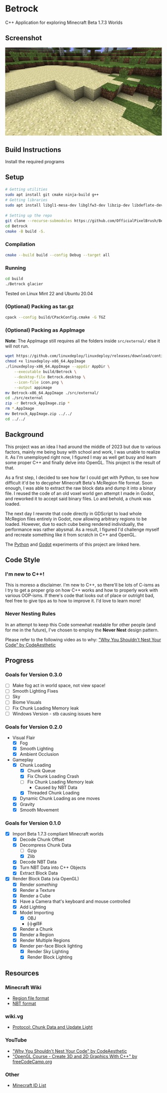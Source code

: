# Betrock
 C++ Application for exploring Minecraft Beta 1.7.3 Worlds

## Screenshot
![Betrock Screenshot](images/image.png)

## Build Instructions
Install the required programs

## Setup
```bash
# Getting utilities
sudo apt install git cmake ninja-build g++
# Getting libraries
sudo apt install libgl1-mesa-dev libglfw3-dev libzip-dev libdeflate-dev libglm-dev libstb-dev

# Setting up the repo
git clone --recurse-submodules https://github.com/OfficialPixelBrush/Betrock.git
cd Betrock
cmake -B build -S.
```

### Compilation
```bash
cmake --build build --config Debug --target all
```

### Running
```bash
cd build
./Betrock glacier
```
Tested on Linux Mint 22 and Ubuntu 20.04

### (Optional) Packing as tar.gz
```bash
cpack --config build/CPackConfig.cmake -G TGZ
```

### (Optional) Packing as AppImage
**Note**: The AppImage still requires all the folders inside `src/external/` else it will not run.
```bash
wget https://github.com/linuxdeploy/linuxdeploy/releases/download/continuous/linuxdeploy-x86_64.AppImage
chmod +x linuxdeploy-x86_64.AppImage
./linuxdeploy-x86_64.AppImage --appdir AppDir \
    --executable build/Betrock \
    --desktop-file Betrock.desktop \
    --icon-file icon.png \
    --output appimage
mv Betrock-x86_64.AppImage ./src/external/
cd ./src/external
zip -r Betrock_AppImage.zip *
rm *.AppImage
mv Betrock_AppImage.zip ../../
cd ../../
```

## Background
This project was an idea I had around the middle of 2023 but due to various factors, mainly me being busy with school and work, I was unable to realize it. As I'm unemployed right now, I figured I may as well get busy and learn some proper C++ and finally delve into OpenGL. This project is the result of that.

As a first step, I decided to see how far I could get with Python, to see how difficult it'd be to decypher Minecraft Beta's McRegion file format. Soon enough, I was able to extract the raw block data and dump it into a binary file. I reused the code of an old voxel world gen attempt I made in Godot, and reworked it to accept said binary files. Lo and behold, a chunk was loaded.

The next day I rewrote that code directly in GDScript to load whole McRegion files entirely in Godot, now allowing arbitrary regions to be loaded. However, due to each cube being rendered individually, the performance was rather abysmal. As a result, I figured I'd challenge myself and recreate something like it from scratch in C++ and OpenGL.

The [Python](https://github.com/OfficialPixelBrush/GodotBetaImport/blob/main/mcr.py) and [Godot](https://github.com/OfficialPixelBrush/GodotBetaImport/) experiments of this project are linked here.


## Code Style
### I'm new to C++!
This is moreso a disclaimer. I'm new to C++, so there'll be lots of C-isms as I try to get a proper grip on how C++ works and how to properly work with various OOP-isms. If there's code that looks out of place or outright bad, feel free to give tips as to how to improve it. I'd love to learn more!

### Never Nesting Rules
In an attempt to keep this Code somewhat readable for other people (and for me in the future), I've chosen to employ the **Never Nest** design pattern.

Please refer to the following video as to why: ["Why You Shouldn't Nest Your Code" by CodeAesthetic](https://www.youtube.com/watch?v=CFRhGnuXG-4)


## Progress
### Goals for Version 0.3.0
- [ ] Make fog act in world space, not view space!
- [ ] Smooth Lighting Fixes
- [ ] Sky
- [ ] Biome Visuals
- [ ] Fix Chunk Loading Memory leak
- [ ] Windows Version
      - stb causing issues here

### Goals for Version 0.2.0
- Visual Flair
    - [x] Fog
    - [x] Smooth Lighting
    - [x] Ambient Occlusion
- Gameplay
    - [x] Chunk Loading
        - [x] Chunk Queue
        - [x] Fix Chunk Loading Crash
        - [ ] Fix Chunk Loading Memory leak
            - Caused by NBT Data
        - [x]  Threaded Chunk Loading
    - [x] Dynamic Chunk Loading as one moves
    - [x] Gravity
    - [x] Smooth Movement

### Goals for Version 0.1.0
- [x] Import Beta 1.7.3 compliant Minecraft worlds
    - [x] Decode Chunk Offset
    - [x] Decompress Chunk Data
        - [ ] Gzip
        - [x] Zlib
    - [x] Decode NBT Data
    - [x] Turn NBT Data into C++ Objects
    - [x] Extract Block Data
- [x] Render Block Data (via OpenGL)
    - [x] Render *something*
    - [x] Render a Texture
    - [x] Render a Cube
    - [x] Have a Camera that's keyboard and mouse controlled
    - [x] Add Lighting
    - [x] Model Importing
        - [x] OBJ
        - ~~[ ] glTF~~
    - [x] Render a Chunk
    - [x] Render a Region
    - [x] Render Multiple Regions
    - [x] Render per-face Block lighting
        - [x] Render Sky Lighting
        - [x] Render Block Lighting

## Resources
### Minecraft Wiki
- [Region file format](https://minecraft.wiki/w/Region_file_format)
- [NBT format](https://minecraft.wiki/w/NBT_format)
### wiki.vg
- [Protocol: Chunk Data and Update Light](https://wiki.vg/Protocol#Chunk_Data_and_Update_Light)
### YouTube
- ["Why You Shouldn't Nest Your Code" by CodeAesthetic](https://www.youtube.com/watch?v=CFRhGnuXG-4)
- ["OpenGL Course - Create 3D and 2D Graphics With C++" by freeCodeCamp.org](https://youtu.be/45MIykWJ-C4)
### Other
- [Minecraft ID List](https://minecraft-ids.grahamedgecombe.com/)
